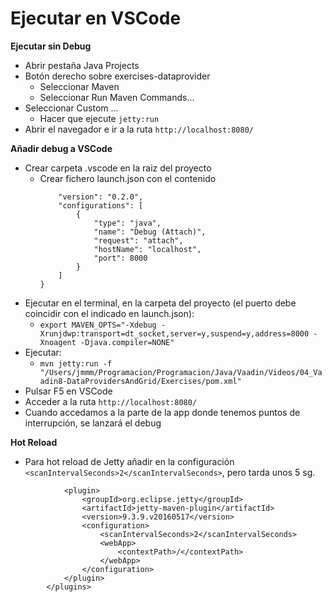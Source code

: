 # Ejecutar en VSCode

**Ejecutar sin Debug**

- Abrir pestaña Java Projects
- Botón derecho sobre exercises-dataprovider
  - Seleccionar Maven
  - Seleccionar Run Maven Commands...
- Seleccionar Custom ...
  - Hacer que ejecute `jetty:run`
- Abrir el navegador e ir a la ruta `http://localhost:8080/`

**Añadir debug a VSCode**

- Crear carpeta .vscode en la raiz del proyecto
  - Crear fichero launch.json con el contenido
    ```
    	"version": "0.2.0",
    	"configurations": [
    		{
    			"type": "java",
    			"name": "Debug (Attach)",
    			"request": "attach",
    			"hostName": "localhost",
    			"port": 8000
    		}
    	]
    }
    ```
- Ejecutar en el terminal, en la carpeta del proyecto (el puerto debe coincidir con el indicado en launch.json):
  - `export MAVEN_OPTS="-Xdebug -Xrunjdwp:transport=dt_socket,server=y,suspend=y,address=8000 -Xnoagent -Djava.compiler=NONE"`
- Ejecutar:
  - `mvn jetty:run -f "/Users/jmmm/Programacion/Programacion/Java/Vaadin/Videos/04_Vaadin8-DataProvidersAndGrid/Exercises/pom.xml"`
- Pulsar F5 en VSCode
- Acceder a la ruta `http://localhost:8080/`
- Cuando accedamos a la parte de la app donde tenemos puntos de interrupción, se lanzará el debug

**Hot Reload**

- Para hot reload de Jetty añadir en la configuración `<scanIntervalSeconds>2</scanIntervalSeconds>`, pero tarda unos 5 sg.

```
			<plugin>
				<groupId>org.eclipse.jetty</groupId>
				<artifactId>jetty-maven-plugin</artifactId>
				<version>9.3.9.v20160517</version>
				<configuration>
					<scanIntervalSeconds>2</scanIntervalSeconds>
					<webApp>
						<contextPath>/</contextPath>
					</webApp>
				</configuration>
			</plugin>
		</plugins>
```
